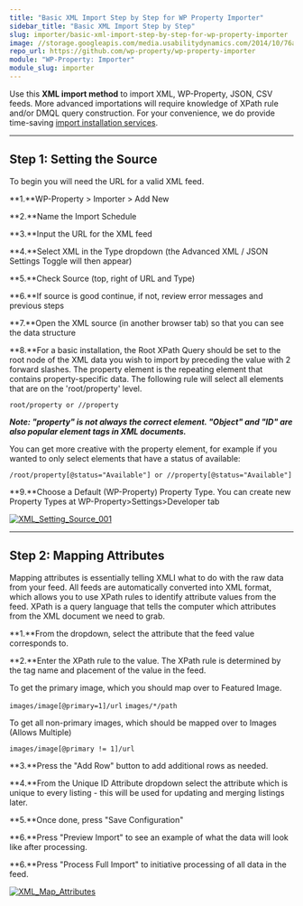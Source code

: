 ```yaml
---
title: "Basic XML Import Step by Step for WP Property Importer"
sidebar_title: "Basic XML Import Step by Step"
slug: importer/basic-xml-import-step-by-step-for-wp-property-importer
image: //storage.googleapis.com/media.usabilitydynamics.com/2014/10/76a8eb10-wpproperty-extension-importer-icon-300x300.png
repo_url: https://github.com/wp-property/wp-property-importer
module: "WP-Property: Importer"
module_slug: importer
---
```


Use this **XML import method** to import XML, WP-Property, JSON, CSV feeds. More advanced importations will require knowledge of XPath rule and/or DMQL query construction. For your convenience, we do provide time-saving [import installation services](https://wp-property.github.io/addons/importer/xml-and-rets-setup-services-for-wp-property-importer.html).
* * *

## **Step 1: Setting the Source**

To begin you will need the URL for a valid XML feed. 

**1.**WP-Property > Importer > Add New

**2.**Name the Import Schedule

**3.**Input the URL for the XML feed

**4.**Select XML in the Type dropdown (the Advanced XML / JSON Settings Toggle will then appear)

**5.**Check Source (top, right of URL and Type)

**6.**If source is good continue, if not, review error messages and previous steps

**7.**Open the XML source (in another browser tab) so that you can see the data structure

**8.**For a basic installation, the Root XPath Query should be set to the root node of the XML data you wish to import by preceding the value with 2 forward slashes. The property element is the repeating element that contains property-specific data.  The following rule will select all elements that are on the 'root/property' level. 

`root/property or //property`

**_Note: "property" is not always the correct element. "Object" and "ID" are also popular element tags in XML documents._**

  You can get more creative with the property element, for example if you wanted to only select elements that have a status of available:

`/root/property[@status="Available"] or //property[@status="Available"]`


**9.**Choose a Default (WP-Property) Property Type. You can create new Property Types at WP-Property>Settings>Developer tab

[![XML_Setting_Source_001](https://storage.googleapis.com/media.usabilitydynamics.com/2012/04/XML_Setting_Source_001.png)](https://storage.googleapis.com/media.usabilitydynamics.com/2012/04/XML_Setting_Source_001.png)

* * *

## **Step 2: Mapping Attributes**

Mapping attributes is essentially telling XMLI what to do with the raw data from your feed. All feeds are automatically converted into XML format, which allows you to use XPath rules to identify attribute values from the feed. XPath is a query language that tells the computer which attributes from the XML document we need to grab.

**1.**From the dropdown, select the attribute that the feed value corresponds to. 

**2.**Enter the XPath rule to the value. The XPath rule is determined by the tag name and placement of the value in the feed. 

To get the primary image, which you should map over to Featured Image.

`images/image[@primary=1]/url`
`images/*/path`

To get all non-primary images, which should be mapped over to Images (Allows Multiple)

`images/image[@primary != 1]/url`

**3.**Press the "Add Row" button to add additional rows as needed.

**4.**From the Unique ID Attribute dropdown select the attribute which is unique to every listing - this will be used for updating and merging listings later. 

**5.**Once done, press "Save Configuration"

**6.**Press "Preview Import" to see an example of what the data will look like after processing.

**6.**Press "Process Full Import" to initiative processing of all data in the feed.

[![XML_Map_Attributes](https://storage.googleapis.com/media.usabilitydynamics.com/2012/04/XML_Map_Attributes.png)](https://storage.googleapis.com/media.usabilitydynamics.com/2012/04/XML_Map_Attributes.png)